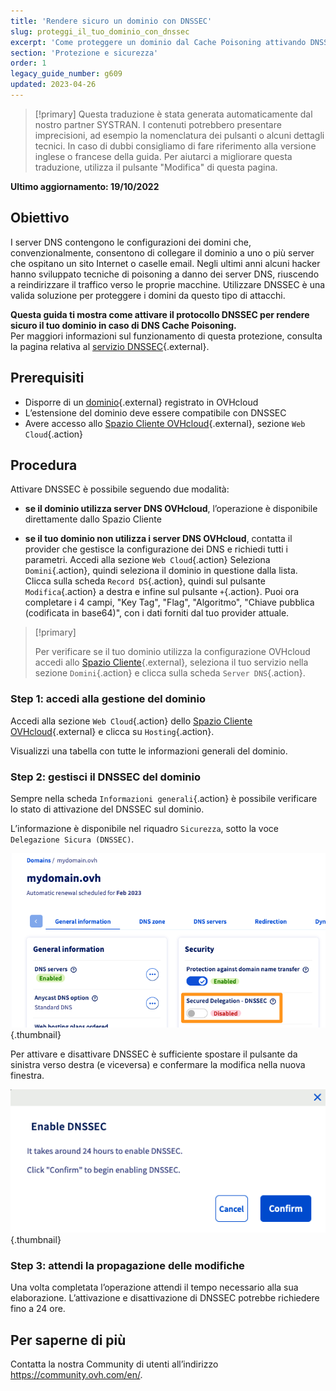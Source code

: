 ```yaml
---
title: 'Rendere sicuro un dominio con DNSSEC'
slug: proteggi_il_tuo_dominio_con_dnssec
excerpt: 'Come proteggere un dominio dal Cache Poisoning attivando DNSSEC'
section: 'Protezione e sicurezza'
order: 1
legacy_guide_number: g609
updated: 2023-04-26
---
```


> [!primary]
> Questa traduzione è stata generata automaticamente dal nostro partner SYSTRAN. I contenuti potrebbero presentare imprecisioni, ad esempio la nomenclatura dei pulsanti o alcuni dettagli tecnici. In caso di dubbi consigliamo di fare riferimento alla versione inglese o francese della guida. Per aiutarci a migliorare questa traduzione, utilizza il pulsante "Modifica" di questa pagina.
>

**Ultimo aggiornamento: 19/10/2022**

## Obiettivo

I server DNS contengono le configurazioni dei domini che, convenzionalmente, consentono di collegare il dominio a uno o più server che ospitano un sito Internet o caselle email. Negli ultimi anni alcuni hacker hanno sviluppato tecniche di poisoning a danno dei server DNS, riuscendo a reindirizzare il traffico verso le proprie macchine. Utilizzare DNSSEC è una valida soluzione per proteggere i domini da questo tipo di attacchi.

**Questa guida ti mostra come attivare il protocollo DNSSEC per rendere sicuro il tuo dominio in caso di DNS Cache Poisoning.**  
Per maggiori informazioni sul funzionamento di questa protezione, consulta la pagina relativa al [servizio DNSSEC](https://www.ovhcloud.com/it/domains/dnssec/){.external}.

## Prerequisiti

- Disporre di un [dominio](https://www.ovhcloud.com/it/domains/){.external} registrato in OVHcloud
- L’estensione del dominio deve essere compatibile con DNSSEC
- Avere accesso allo [Spazio Cliente OVHcloud](https://www.ovh.com/auth/?action=gotomanager&from=https://www.ovh.it/&ovhSubsidiary=it){.external}, sezione `Web Cloud`{.action}

## Procedura

Attivare DNSSEC è possibile seguendo due modalità:

- **se il dominio utilizza server DNS OVHcloud**, l’operazione è disponibile direttamente dallo Spazio Cliente

- **se il tuo dominio non utilizza i server DNS OVHcloud**, contatta il provider che gestisce la configurazione dei DNS e richiedi tutti i parametri. Accedi alla sezione `Web Cloud`{.action} Seleziona `Domini`{.action}, quindi seleziona il dominio in questione dalla lista.
Clicca sulla scheda `Record DS`{.action}, quindi sul pulsante `Modifica`{.action} a destra e infine sul pulsante `+`{.action}.
Puoi ora completare i 4 campi, "Key Tag", "Flag", "Algoritmo", "Chiave pubblica (codificata in base64)", con i dati forniti dal tuo provider attuale.

> [!primary]
>
> Per verificare se il tuo dominio utilizza la configurazione OVHcloud accedi allo [Spazio Cliente](https://www.ovh.com/auth/?action=gotomanager&from=https://www.ovh.it/&ovhSubsidiary=it){.external}, seleziona il tuo servizio nella sezione `Domini`{.action} e clicca sulla scheda `Server DNS`{.action}.
>

### Step 1: accedi alla gestione del dominio

Accedi alla sezione `Web Cloud`{.action} dello [Spazio Cliente OVHcloud](https://www.ovh.com/auth/?action=gotomanager&from=https://www.ovh.it/&ovhSubsidiary=it){.external} e clicca su `Hosting`{.action}.

Visualizzi una tabella con tutte le informazioni generali del dominio. 

### Step 2: gestisci il DNSSEC del dominio

Sempre nella scheda `Informazioni generali`{.action} è possibile verificare lo stato di attivazione del DNSSEC sul dominio.

L’informazione è disponibile nel riquadro `Sicurezza`, sotto la voce `Delegazione Sicura (DNSSEC)`.

![dnssec](images/activate-dnssec-step2.png){.thumbnail}

Per attivare e disattivare DNSSEC è sufficiente spostare il pulsante da sinistra verso destra (e viceversa) e confermare la modifica nella nuova finestra.

![dnssec](images/activate-dnssec-step3.png){.thumbnail}

### Step 3: attendi la propagazione delle modifiche

Una volta completata l’operazione attendi il tempo necessario alla sua elaborazione. L’attivazione e disattivazione di DNSSEC potrebbe richiedere fino a 24 ore. 

## Per saperne di più

Contatta la nostra Community di utenti all’indirizzo <https://community.ovh.com/en/>.

